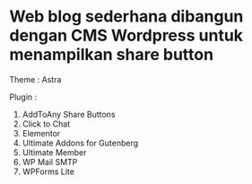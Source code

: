 # Web blog sederhana dibangun dengan CMS Wordpress untuk menampilkan share button

Theme : Astra

Plugin :
1. AddToAny Share Buttons
2. Click to Chat
3. Elementor
4. Ultimate Addons for Gutenberg
5. Ultimate Member
6. WP Mail SMTP
7. WPForms Lite
